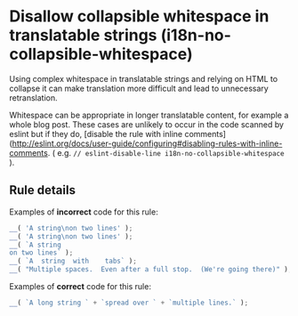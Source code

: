 # Disallow collapsible whitespace in translatable strings (i18n-no-collapsible-whitespace)

Using complex whitespace in translatable strings and relying on HTML to collapse it can make translation more difficult and lead to unnecessary retranslation.

Whitespace can be appropriate in longer translatable content, for example a whole blog post. These cases are unlikely to occur in the code scanned by eslint but if they do, [disable the rule with inline comments](http://eslint.org/docs/user-guide/configuring#disabling-rules-with-inline-comments. ( e.g. `// eslint-disable-line i18n-no-collapsible-whitespace` ).

## Rule details

Examples of **incorrect** code for this rule:

```js
__( 'A string\non two lines' );
__( 'A string\non two lines' );
__( `A string
on two lines` );
__( `A	string	with	tabs` );
__( "Multiple spaces.  Even after a full stop.  (We're going there)" );
```

Examples of **correct** code for this rule:

```js
__( `A long string ` + `spread over ` + `multiple lines.` );
```
